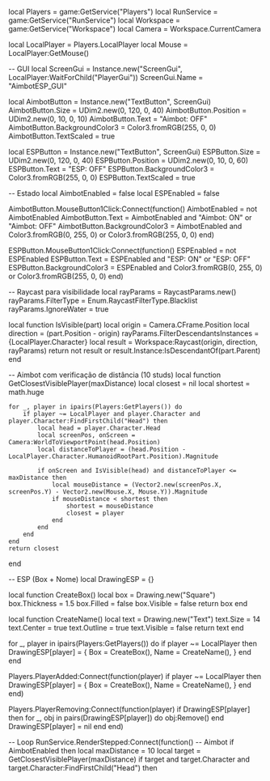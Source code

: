 local Players = game:GetService("Players")
local RunService = game:GetService("RunService")
local Workspace = game:GetService("Workspace")
local Camera = Workspace.CurrentCamera

local LocalPlayer = Players.LocalPlayer
local Mouse = LocalPlayer:GetMouse()

-- GUI
local ScreenGui = Instance.new("ScreenGui", LocalPlayer:WaitForChild("PlayerGui"))
ScreenGui.Name = "AimbotESP_GUI"

local AimbotButton = Instance.new("TextButton", ScreenGui)
AimbotButton.Size = UDim2.new(0, 120, 0, 40)
AimbotButton.Position = UDim2.new(0, 10, 0, 10)
AimbotButton.Text = "Aimbot: OFF"
AimbotButton.BackgroundColor3 = Color3.fromRGB(255, 0, 0)
AimbotButton.TextScaled = true

local ESPButton = Instance.new("TextButton", ScreenGui)
ESPButton.Size = UDim2.new(0, 120, 0, 40)
ESPButton.Position = UDim2.new(0, 10, 0, 60)
ESPButton.Text = "ESP: OFF"
ESPButton.BackgroundColor3 = Color3.fromRGB(255, 0, 0)
ESPButton.TextScaled = true

-- Estado
local AimbotEnabled = false
local ESPEnabled = false

AimbotButton.MouseButton1Click:Connect(function()
	AimbotEnabled = not AimbotEnabled
	AimbotButton.Text = AimbotEnabled and "Aimbot: ON" or "Aimbot: OFF"
	AimbotButton.BackgroundColor3 = AimbotEnabled and Color3.fromRGB(0, 255, 0) or Color3.fromRGB(255, 0, 0)
end)

ESPButton.MouseButton1Click:Connect(function()
	ESPEnabled = not ESPEnabled
	ESPButton.Text = ESPEnabled and "ESP: ON" or "ESP: OFF"
	ESPButton.BackgroundColor3 = ESPEnabled and Color3.fromRGB(0, 255, 0) or Color3.fromRGB(255, 0, 0)
end)

-- Raycast para visibilidade
local rayParams = RaycastParams.new()
rayParams.FilterType = Enum.RaycastFilterType.Blacklist
rayParams.IgnoreWater = true

local function IsVisible(part)
	local origin = Camera.CFrame.Position
	local direction = (part.Position - origin)
	rayParams.FilterDescendantsInstances = {LocalPlayer.Character}
	local result = Workspace:Raycast(origin, direction, rayParams)
	return not result or result.Instance:IsDescendantOf(part.Parent)
end

-- Aimbot com verificação de distância (10 studs)
local function GetClosestVisiblePlayer(maxDistance)
	local closest = nil
	local shortest = math.huge

	for _, player in ipairs(Players:GetPlayers()) do
		if player ~= LocalPlayer and player.Character and player.Character:FindFirstChild("Head") then
			local head = player.Character.Head
			local screenPos, onScreen = Camera:WorldToViewportPoint(head.Position)
			local distanceToPlayer = (head.Position - LocalPlayer.Character.HumanoidRootPart.Position).Magnitude

			if onScreen and IsVisible(head) and distanceToPlayer <= maxDistance then
				local mouseDistance = (Vector2.new(screenPos.X, screenPos.Y) - Vector2.new(Mouse.X, Mouse.Y)).Magnitude
				if mouseDistance < shortest then
					shortest = mouseDistance
					closest = player
				end
			end
		end
	end
	return closest
end

-- ESP (Box + Nome)
local DrawingESP = {}

local function CreateBox()
	local box = Drawing.new("Square")
	box.Thickness = 1.5
	box.Filled = false
	box.Visible = false
	return box
end

local function CreateName()
	local text = Drawing.new("Text")
	text.Size = 14
	text.Center = true
	text.Outline = true
	text.Visible = false
	return text
end

for _, player in ipairs(Players:GetPlayers()) do
	if player ~= LocalPlayer then
		DrawingESP[player] = {
			Box = CreateBox(),
			Name = CreateName(),
		}
	end
end

Players.PlayerAdded:Connect(function(player)
	if player ~= LocalPlayer then
		DrawingESP[player] = {
			Box = CreateBox(),
			Name = CreateName(),
		}
	end
end)

Players.PlayerRemoving:Connect(function(player)
	if DrawingESP[player] then
		for _, obj in pairs(DrawingESP[player]) do
			obj:Remove()
		end
		DrawingESP[player] = nil
	end
end)

-- Loop
RunService.RenderStepped:Connect(function()
	-- Aimbot
	if AimbotEnabled then
		local maxDistance = 10
		local target = GetClosestVisiblePlayer(maxDistance)
		if target and target.Character and target.Character:FindFirstChild("Head") then
